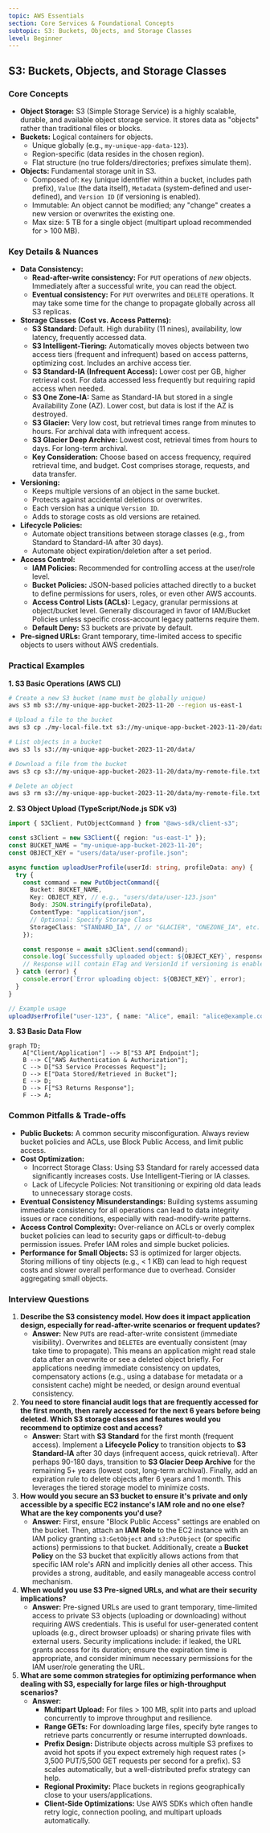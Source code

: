 ```yaml
---
topic: AWS Essentials
section: Core Services & Foundational Concepts
subtopic: S3: Buckets, Objects, and Storage Classes
level: Beginner
---
```


## S3: Buckets, Objects, and Storage Classes
### Core Concepts
*   **Object Storage:** S3 (Simple Storage Service) is a highly scalable, durable, and available object storage service. It stores data as "objects" rather than traditional files or blocks.
*   **Buckets:** Logical containers for objects.
    *   Unique globally (e.g., `my-unique-app-data-123`).
    *   Region-specific (data resides in the chosen region).
    *   Flat structure (no true folders/directories; prefixes simulate them).
*   **Objects:** Fundamental storage unit in S3.
    *   Composed of: `Key` (unique identifier within a bucket, includes path prefix), `Value` (the data itself), `Metadata` (system-defined and user-defined), and `Version ID` (if versioning is enabled).
    *   Immutable: An object cannot be modified; any "change" creates a new version or overwrites the existing one.
    *   Max size: 5 TB for a single object (multipart upload recommended for > 100 MB).

### Key Details & Nuances
*   **Data Consistency:**
    *   **Read-after-write consistency:** For `PUT` operations of *new* objects. Immediately after a successful write, you can read the object.
    *   **Eventual consistency:** For `PUT` overwrites and `DELETE` operations. It may take some time for the change to propagate globally across all S3 replicas.
*   **Storage Classes (Cost vs. Access Patterns):**
    *   **S3 Standard:** Default. High durability (11 nines), availability, low latency, frequently accessed data.
    *   **S3 Intelligent-Tiering:** Automatically moves objects between two access tiers (frequent and infrequent) based on access patterns, optimizing cost. Includes an archive access tier.
    *   **S3 Standard-IA (Infrequent Access):** Lower cost per GB, higher retrieval cost. For data accessed less frequently but requiring rapid access when needed.
    *   **S3 One Zone-IA:** Same as Standard-IA but stored in a single Availability Zone (AZ). Lower cost, but data is lost if the AZ is destroyed.
    *   **S3 Glacier:** Very low cost, but retrieval times range from minutes to hours. For archival data with infrequent access.
    *   **S3 Glacier Deep Archive:** Lowest cost, retrieval times from hours to days. For long-term archival.
    *   **Key Consideration:** Choose based on access frequency, required retrieval time, and budget. Cost comprises storage, requests, and data transfer.
*   **Versioning:**
    *   Keeps multiple versions of an object in the same bucket.
    *   Protects against accidental deletions or overwrites.
    *   Each version has a unique `Version ID`.
    *   Adds to storage costs as old versions are retained.
*   **Lifecycle Policies:**
    *   Automate object transitions between storage classes (e.g., from Standard to Standard-IA after 30 days).
    *   Automate object expiration/deletion after a set period.
*   **Access Control:**
    *   **IAM Policies:** Recommended for controlling access at the user/role level.
    *   **Bucket Policies:** JSON-based policies attached directly to a bucket to define permissions for users, roles, or even other AWS accounts.
    *   **Access Control Lists (ACLs):** Legacy, granular permissions at object/bucket level. Generally discouraged in favor of IAM/Bucket Policies unless specific cross-account legacy patterns require them.
    *   **Default Deny:** S3 buckets are private by default.
*   **Pre-signed URLs:** Grant temporary, time-limited access to specific objects to users without AWS credentials.

### Practical Examples

**1. S3 Basic Operations (AWS CLI)**

```sh
# Create a new S3 bucket (name must be globally unique)
aws s3 mb s3://my-unique-app-bucket-2023-11-20 --region us-east-1

# Upload a file to the bucket
aws s3 cp ./my-local-file.txt s3://my-unique-app-bucket-2023-11-20/data/my-remote-file.txt

# List objects in a bucket
aws s3 ls s3://my-unique-app-bucket-2023-11-20/data/

# Download a file from the bucket
aws s3 cp s3://my-unique-app-bucket-2023-11-20/data/my-remote-file.txt ./downloaded-file.txt

# Delete an object
aws s3 rm s3://my-unique-app-bucket-2023-11-20/data/my-remote-file.txt
```

**2. S3 Object Upload (TypeScript/Node.js SDK v3)**

```typescript
import { S3Client, PutObjectCommand } from "@aws-sdk/client-s3";

const s3Client = new S3Client({ region: "us-east-1" });
const BUCKET_NAME = "my-unique-app-bucket-2023-11-20";
const OBJECT_KEY = "users/data/user-profile.json";

async function uploadUserProfile(userId: string, profileData: any) {
  try {
    const command = new PutObjectCommand({
      Bucket: BUCKET_NAME,
      Key: OBJECT_KEY, // e.g., "users/data/user-123.json"
      Body: JSON.stringify(profileData),
      ContentType: "application/json",
      // Optional: Specify Storage Class
      StorageClass: "STANDARD_IA", // or "GLACIER", "ONEZONE_IA", etc.
    });

    const response = await s3Client.send(command);
    console.log(`Successfully uploaded object: ${OBJECT_KEY}`, response);
    // Response will contain ETag and VersionId if versioning is enabled
  } catch (error) {
    console.error(`Error uploading object: ${OBJECT_KEY}`, error);
  }
}

// Example usage
uploadUserProfile("user-123", { name: "Alice", email: "alice@example.com" });
```

**3. S3 Basic Data Flow**

```mermaid
graph TD;
    A["Client/Application"] --> B["S3 API Endpoint"];
    B --> C["AWS Authentication & Authorization"];
    C --> D["S3 Service Processes Request"];
    D --> E["Data Stored/Retrieved in Bucket"];
    E --> D;
    D --> F["S3 Returns Response"];
    F --> A;
```

### Common Pitfalls & Trade-offs
*   **Public Buckets:** A common security misconfiguration. Always review bucket policies and ACLs, use Block Public Access, and limit public access.
*   **Cost Optimization:**
    *   Incorrect Storage Class: Using S3 Standard for rarely accessed data significantly increases costs. Use Intelligent-Tiering or IA classes.
    *   Lack of Lifecycle Policies: Not transitioning or expiring old data leads to unnecessary storage costs.
*   **Eventual Consistency Misunderstandings:** Building systems assuming immediate consistency for all operations can lead to data integrity issues or race conditions, especially with read-modify-write patterns.
*   **Access Control Complexity:** Over-reliance on ACLs or overly complex bucket policies can lead to security gaps or difficult-to-debug permission issues. Prefer IAM roles and simple bucket policies.
*   **Performance for Small Objects:** S3 is optimized for larger objects. Storing millions of tiny objects (e.g., < 1 KB) can lead to high request costs and slower overall performance due to overhead. Consider aggregating small objects.

### Interview Questions
1.  **Describe the S3 consistency model. How does it impact application design, especially for read-after-write scenarios or frequent updates?**
    *   **Answer:** New `PUT`s are read-after-write consistent (immediate visibility). Overwrites and `DELETE`s are eventually consistent (may take time to propagate). This means an application might read stale data after an overwrite or see a deleted object briefly. For applications needing immediate consistency on updates, compensatory actions (e.g., using a database for metadata or a consistent cache) might be needed, or design around eventual consistency.
2.  **You need to store financial audit logs that are frequently accessed for the first month, then rarely accessed for the next 6 years before being deleted. Which S3 storage classes and features would you recommend to optimize cost and access?**
    *   **Answer:** Start with **S3 Standard** for the first month (frequent access). Implement a **Lifecycle Policy** to transition objects to **S3 Standard-IA** after 30 days (infrequent access, quick retrieval). After perhaps 90-180 days, transition to **S3 Glacier Deep Archive** for the remaining 5+ years (lowest cost, long-term archival). Finally, add an expiration rule to delete objects after 6 years and 1 month. This leverages the tiered storage model to minimize costs.
3.  **How would you secure an S3 bucket to ensure it's private and only accessible by a specific EC2 instance's IAM role and no one else? What are the key components you'd use?**
    *   **Answer:** First, ensure "Block Public Access" settings are enabled on the bucket. Then, attach an **IAM Role** to the EC2 instance with an IAM policy granting `s3:GetObject` and `s3:PutObject` (or specific actions) permissions to that bucket. Additionally, create a **Bucket Policy** on the S3 bucket that explicitly allows actions from that specific IAM role's ARN and implicitly denies all other access. This provides a strong, auditable, and easily manageable access control mechanism.
4.  **When would you use S3 Pre-signed URLs, and what are their security implications?**
    *   **Answer:** Pre-signed URLs are used to grant temporary, time-limited access to private S3 objects (uploading or downloading) without requiring AWS credentials. This is useful for user-generated content uploads (e.g., direct browser uploads) or sharing private files with external users. Security implications include: if leaked, the URL grants access for its duration; ensure the expiration time is appropriate, and consider minimum necessary permissions for the IAM user/role generating the URL.
5.  **What are some common strategies for optimizing performance when dealing with S3, especially for large files or high-throughput scenarios?**
    *   **Answer:**
        *   **Multipart Upload:** For files > 100 MB, split into parts and upload concurrently to improve throughput and resilience.
        *   **Range GETs:** For downloading large files, specify byte ranges to retrieve parts concurrently or resume interrupted downloads.
        *   **Prefix Design:** Distribute objects across multiple S3 prefixes to avoid hot spots if you expect extremely high request rates (> 3,500 PUT/5,500 GET requests per second for a prefix). S3 scales automatically, but a well-distributed prefix strategy can help.
        *   **Regional Proximity:** Place buckets in regions geographically close to your users/applications.
        *   **Client-Side Optimizations:** Use AWS SDKs which often handle retry logic, connection pooling, and multipart uploads automatically.